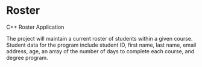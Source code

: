 # Roster
C++ Roster Application

The project will maintain a current roster of students within a given course. Student data for the program include student ID, first name, last name, email address, age, an array of the number of days to complete each course, and degree program.
